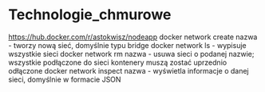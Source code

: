 # Technologie_chmurowe
https://hub.docker.com/r/astokwisz/nodeapp
docker network create nazwa - tworzy nową sieć, domyślnie typu bridge
docker network ls - wypisuje wszystkie sieci
docker network rm nazwa - usuwa sieci o podanej nazwie; wszystkie podłączone do sieci kontenery muszą zostać    uprzednio odłączone
docker network inspect nazwa - wyświetla informacje o danej sieci, domyślnie w formacie JSON